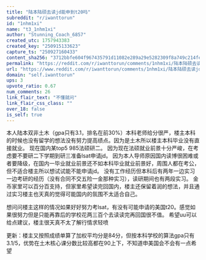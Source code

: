 ```yaml
---
title: "陆本陆硕去读jd能申到t20吗"
subreddit: "r/iwanttorun"
id: "1nhm1xi"
name: "t3_1nhm1xi"
author: "Stunning_Coach_6857"
created_utc: 1757943383
created_key: "250915133623"
capture_ts: "250927160433"
content_sha256: "3712bbfe604f967435791d11082e289a29e5282309f8a749c214fe02d4eac175"
permalink: "https://reddit.com/r/iwanttorun/comments/1nhm1xi/陆本陆硕去读jd能申到t20吗/"
url: "https://www.reddit.com/r/iwanttorun/comments/1nhm1xi/陆本陆硕去读jd能申到t20吗/"
domain: "self.iwanttorun"
ups: 3
upvote_ratio: 0.67
num_comments: 26
link_flair_text: "不懂就问"
link_flair_css_class: ""
over_18: false
is_self: true
---
```


本人陆本双非土木（gpa只有3.1，排名在前30%）本科老师给分很严，楼主本科的时候也没有留学的想法没有努力提高绩点。因为是土木所以楼主本科毕业没有直接就业。
现在国内某top5 985法硕研二。
因为现在法硕就业前景十分严峻，在考虑要不要研二下学期到研三准备lsat申请jd。
因为本人导师原因国内读博很困难或者要降级，在国内一毕业就业前景还不如本科毕业就业前景好，周围人都在考公，但不适合楼主所以想试试能不能申请jd。
没有工作经历但本科后有两年一边实习一边考研的经历（没有合同不交五险一金那种实习），读研期间也有两段实习。
金币家里可以百分百支持，但家里希望读完回国内，楼主还保留着润的想法，并且通过实习楼主也天真的觉得可能国内的氛围不太适合自己。

想问问楼主这样的情况如果好好努力考lsat，有没有可能申请的美国t20。感觉如果很努力但是只能再靠后的学校花两三百个去读读完再回国很不值。
希望uu可以给点建议，楼主很天真不太了解行情求轻喷

更新：楼主又按照成绩单算了加权平均分是84分，但按本科学校的算法gpa只有3.1/5，优势在土木核心课分数比较高都在90上下，不知道申美国会不会有一点希望
